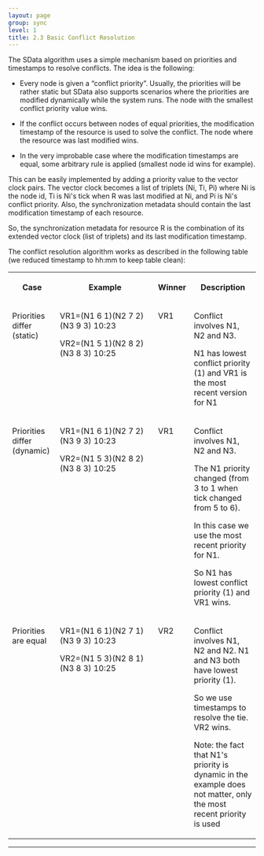 ```yaml
---
layout: page
group: sync
level: 1
title: 2.3 Basic Conflict Resolution
---
```


The SData algorithm uses a simple mechanism based on priorities and
timestamps to resolve conflicts. The idea is the following:

*   Every node is given a “conflict priority”. Usually, the priorities will be
rather static but SData also supports scenarios where the priorities are
modified dynamically while the system runs. The node with the smallest conflict
priority value wins.

*   If the conflict occurs between nodes of equal priorities, the modification
timestamp of the resource is used to solve the conflict. The node where the
resource was last modified wins.

*   In the very improbable case where the modification timestamps are equal, some
arbitrary rule is applied (smallest node id wins for example).

This can be easily implemented by adding a priority value to the vector clock
pairs. The vector clock becomes a list of triplets (Ni, Ti, Pi) where Ni is the
node id, Ti is Ni's tick when&nbsp;R was last modified at Ni, and Pi is Ni's conflict
priority. Also, the synchronization metadata should contain the last
modification timestamp of each resource.

So, the synchronization metadata for resource&nbsp;R is the combination of its
extended vector clock (list of triplets) and its last modification timestamp.

The conflict resolution algorithm works as described in the following table
(we reduced timestamp to hh:mm to keep table clean):

<table class="content" column-widths=";200">
<colgroup><col>
<col width="200">
<col>
<col>
</colgroup><tbody>

<tr>

<th>

Case

</th>
<th>

Example

</th>
<th>

Winner

</th>
<th>

Description

</th>

</tr>

<tr>

<td valign="top">

Priorities differ (static)

</td>
<td valign="top">

VR1=(N1 6 1)(N2 7 2)(N3 9 3) 10:23

VR2=(N1 5 1)(N2 8 2)(N3 8 3) 10:25

</td>
<td valign="top">

VR1

</td>
<td valign="top">

Conflict involves N1, N2 and N3.&nbsp;

N1 has lowest conflict priority (1) and VR1 is the most recent version for N1

</td>

</tr>

<tr>

<td valign="top">

Priorities differ (dynamic)

</td>
<td valign="top">

VR1=(N1 6 1)(N2 7 2)(N3 9 3) 10:23

VR2=(N1 5 3)(N2 8 2)(N3 8 3) 10:25

</td>
<td valign="top">

VR1

</td>
<td valign="top">

Conflict involves N1, N2 and N3.&nbsp;

The N1 priority changed (from 3 to 1 when tick changed from 5 to 6).&nbsp;

In this case we use the most recent priority for N1.&nbsp;

So N1 has lowest conflict priority (1) and VR1 wins.

</td>

</tr>

<tr>

<td valign="top">

Priorities are equal

</td>
<td valign="top">

VR1=(N1 6 1)(N2 7 1)(N3 9 3) 10:23

VR2=(N1 5 3)(N2 8 1)(N3 8 3) 10:25

</td>
<td valign="top">

VR2

</td>
<td>

Conflict involves N1, N2 and N2. N1 and N3 both have lowest priority (1).&nbsp;

So we use timestamps to resolve the tie. VR2 wins.

Note: the fact that N1's priority is dynamic in the example does not matter,
only the most recent priority is used

</td>

</tr>

</tbody>
</table>

* * *